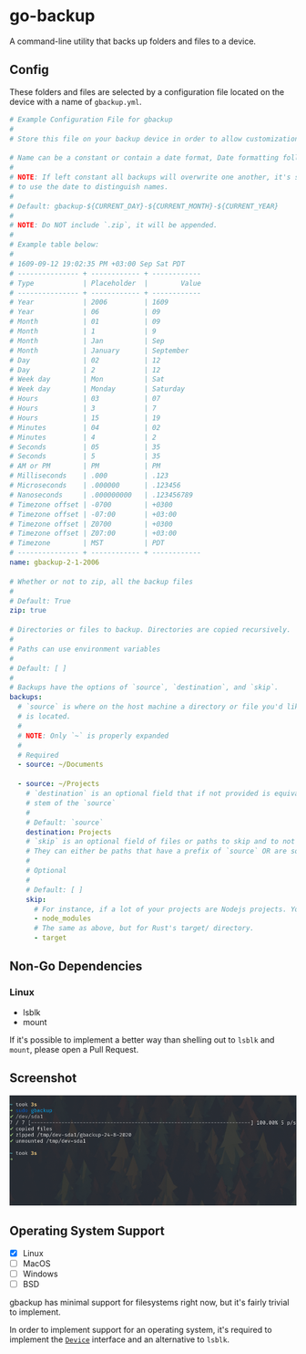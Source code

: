 # go-backup

A command-line utility that backs up folders and files to a device. 

## Config

These folders and files are selected by a configuration file located on the device with a name of `gbackup.yml`.

``` yaml
# Example Configuration File for gbackup
#
# Store this file on your backup device in order to allow customization based on device and enables persistence

# Name can be a constant or contain a date format, Date formatting follows Golang's time package.
#
# NOTE: If left constant all backups will overwrite one another, it's suggested
# to use the date to distinguish names.
#
# Default: gbackup-${CURRENT_DAY}-${CURRENT_MONTH}-${CURRENT_YEAR}
#
# NOTE: Do NOT include `.zip`, it will be appended.
# 
# Example table below:
#
# 1609-09-12 19:02:35 PM +03:00 Sep Sat PDT 
# --------------- + ------------ + ------------ 
# Type            | Placeholder  |        Value 
# --------------- + ------------ + ------------ 
# Year            | 2006         | 1609
# Year            | 06           | 09
# Month           | 01           | 09
# Month           | 1            | 9
# Month           | Jan          | Sep
# Month           | January      | September
# Day             | 02           | 12
# Day             | 2            | 12
# Week day        | Mon          | Sat
# Week day        | Monday       | Saturday
# Hours           | 03           | 07
# Hours           | 3            | 7
# Hours           | 15           | 19
# Minutes         | 04           | 02
# Minutes         | 4            | 2
# Seconds         | 05           | 35
# Seconds         | 5            | 35
# AM or PM        | PM           | PM
# Milliseconds    | .000         | .123
# Microseconds    | .000000      | .123456
# Nanoseconds     | .000000000   | .123456789
# Timezone offset | -0700        | +0300
# Timezone offset | -07:00       | +03:00
# Timezone offset | Z0700        | +0300
# Timezone offset | Z07:00       | +03:00
# Timezone        | MST          | PDT
# --------------- + ------------ + ------------
name: gbackup-2-1-2006

# Whether or not to zip, all the backup files
#
# Default: True
zip: true

# Directories or files to backup. Directories are copied recursively.
#
# Paths can use environment variables
#
# Default: [ ]
#
# Backups have the options of `source`, `destination`, and `skip`.
backups:
  # `source` is where on the host machine a directory or file you'd like to backup
  # is located.
  #
  # NOTE: Only `~` is properly expanded
  #
  # Required
  - source: ~/Documents

  - source: ~/Projects
    # `destination` is an optional field that if not provided is equivalent to the
    # stem of the `source`
    #
    # Default: `source`
    destination: Projects
    # `skip` is an optional field of files or paths to skip and to not copy over.
    # They can either be paths that have a prefix of `source` OR are solely stems.
    #
    # Optional
    #
    # Default: [ ]
    skip:
      # For instance, if a lot of your projects are Nodejs projects. You don't want to backup the entire universe of JavaScript packages located in your `node_modules`, this excludes them.
      - node_modules
      # The same as above, but for Rust's target/ directory.
      - target
```

## Non-Go Dependencies

### Linux
- lsblk
- mount

If it's possible to implement a better way than shelling out to `lsblk` and `mount`, please open a Pull Request.

## Screenshot

![screenshot](./images/screenshot.png)

## Operating System Support

- [X] Linux
- [ ] MacOS
- [ ] Windows
- [ ] BSD

gbackup has minimal support for filesystems right now, but it's fairly trivial to implement.

In order to implement support for an operating system, it's required to implement the [`Device`](./device/device.go) interface and
an alternative to `lsblk`.


